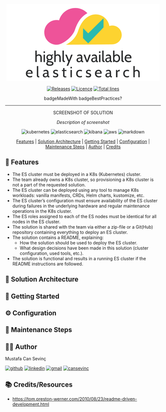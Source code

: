 <div align="center">

[![logo](logo.png)](highly-available-elasticsearch)

[![Releases](https://img.shields.io/github/v/release/mustafacansevinc/highly-available-elasticsearch?style=for-the-badge)](https://github.com/mustafacansevinc/highly-available-elasticsearch/releases) [![Licence](https://img.shields.io/github/license/mustafacansevinc/highly-available-elasticsearch?style=for-the-badge)](./LICENSE) [![Total lines](https://img.shields.io/tokei/lines/github/mustafacansevinc/highly-available-elasticsearch?style=for-the-badge)](https://github.com/mustafacansevinc/highly-available-elasticsearch/)

badgeMadeWith badgeBestPractices?

</div>

---

<div align="center">

SCREENSHOT OF SOLUTION

*Description of screenshot*

![kubernetes](https://img.shields.io/badge/kubernetes-326ce5.svg?&style=for-the-badge&logo=kubernetes&logoColor=white) ![elasticsearch](https://img.shields.io/badge/ElasticSearch-0779A1?style=for-the-badge&logo=elasticsearch&logoColor=white) ![kibana](https://img.shields.io/badge/Kibana-EF5098?style=for-the-badge&logo=Kibana&logoColor=white) ![aws](https://img.shields.io/badge/AWS-FF9900?style=for-the-badge&logo=amazonaws&logoColor=white) ![markdown](https://img.shields.io/badge/Markdown-000000?style=for-the-badge&logo=markdown&logoColor=white)

[Features](#-features) | [Solution Architecture](#-solution-architecture) | [Getting Started](#-getting-started) | [Configuration](#-configuration) | [Maintenance Steps](#-maintenance-steps) | [Author](#-author) | [Credits](#-credits)

</div>

## 🎯 Features

- The ES cluster must be deployed in a K8s (Kubernetes) cluster.
- The team already owns a K8s cluster, so provisioning a K8s cluster is not
  a part of the requested solution.
- The ES cluster can be deployed using any tool to manage K8s workloads: vanilla
  manifests, CRDs, Helm charts, kustomize, etc.
- The ES cluster’s configuration must ensure availability of the ES cluster
  during failures in the underlying hardware and regular maintenance operations
  in the K8s cluster.
- The ES roles assigned to each of the ES nodes must be identical for all nodes
  in the ES cluster.
- The solution is shared with the team via either a zip-file or a Git(Hub)
  repository containing everything to deploy an ES cluster.
- The solution contains a README, explaining:
  - How the solution should be used to deploy the ES cluster.
  - What design decisions have been made in this solution (cluster
    configuration, used tools, etc.).
- The solution is functional and results in a running ES cluster if the README
  instructions are followed.

## 📐 Solution Architecture

## 🚀 Getting Started

## ⚙️ Configuration

## 👣 Maintenance Steps

## 🙋‍♂️ Author

Mustafa Can Sevinç

[![github](https://img.shields.io/badge/GitHub-100000?style=for-the-badge&logo=github&logoColor=white)](https://github.com/mustafacansevinc) [![linkedin](https://img.shields.io/badge/LinkedIn-0077B5?style=for-the-badge&logo=linkedin&logoColor=white)](https://www.linkedin.com/in/mcansevinc/) [![gmail](https://img.shields.io/badge/Gmail-D14836?style=for-the-badge&logo=gmail&logoColor=white)](mailto:mcansevinc@gmail.com) [![cansevinc](https://img.shields.io/badge/website-667881?style=for-the-badge&logo=About.me&logoColor=white)](http://cansevinc.com.tr/)

## 📚 Credits/Resources

* https://tom.preston-werner.com/2010/08/23/readme-driven-development.html
